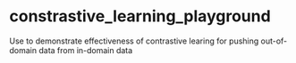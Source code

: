 # constrastive_learning_playground
Use to demonstrate effectiveness of contrastive learing for pushing out-of-domain data from in-domain data
